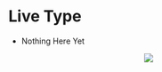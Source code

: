 # Live Type
- Nothing Here Yet

<div align="center">
  
<img src="https://ipooglecodes.weebly.com/uploads/9/7/6/2/97620300/logomakr_3wmjeq.png"><br><br>

</div>
